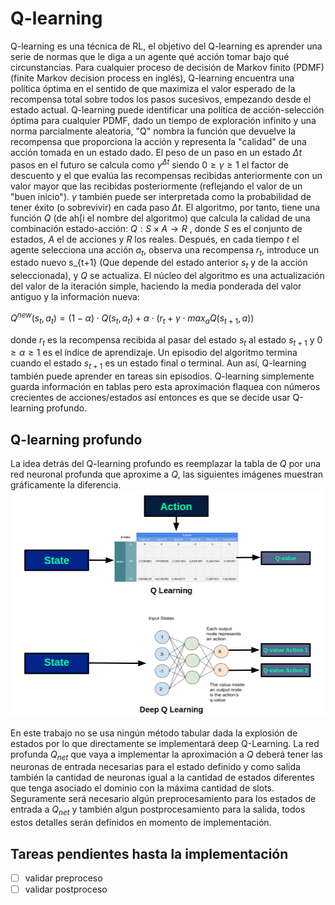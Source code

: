 # Q-learning
Q-learning es una técnica de RL, el objetivo del Q-learning es aprender una serie de normas que le diga a un agente qué acción tomar bajo qué circunstancias. Para cualquier proceso de decisión de Markov finito (PDMF) (finite Markov decision process en inglés), Q-learning encuentra una política óptima en el sentido de que maximiza el valor esperado de la recompensa total sobre todos los pasos sucesivos, empezando desde el estado actual. Q-learning puede identificar una política de acción-selección óptima para cualquier PDMF, dado un tiempo de exploración infinito y una norma parcialmente aleatoria,​ "Q" nombra la función que devuelve la recompensa que proporciona la acción y representa la "calidad" de una acción tomada en un estado dado.
​El peso de un paso en un estado $\Delta t$ pasos en el futuro se calcula como $\gamma^{\Delta t}$ siendo $0\ge\gamma\ge1$ el factor de descuento y el que evalúa las recompensas recibidas anteriormente con un valor mayor que las recibidas posteriormente (reflejando el valor de un "buen inicio"). $\gamma$ también puede ser interpretada como la probabilidad de tener éxito (o sobrevivir) en cada paso $\Delta t$. El algoritmo, por tanto, tiene una función $Q$ (de ah[i el nombre del algoritmo) que calcula la calidad de una combinación estado-acción: $Q:S \times A \rightarrow R$ , donde $S$ es el conjunto de estados, $A$ el de acciones y $R$ los reales.
Después, en cada tiempo $t$ el agente selecciona una acción $a_t$, observa una recompensa $r_t$, introduce un estado nuevo s_{t+1} (Que depende del estado anterior $s_t$ y de la acción seleccionada), y $Q$ se actualiza. El núcleo del algoritmo es una actualización del valor de la iteración simple, haciendo la media ponderada del valor antiguo y la información nueva:

$Q^{new}(s_t,a_t)=(1-\alpha) \cdot Q(s_t,a_t)+\alpha \cdot (r_t+\gamma \cdot {max_a Q(s_{t+1},a)})$

donde $r_t$ es la recompensa recibida al pasar del estado $s_t$ al estado $s_{t+1}$ y $0\ge\alpha\ge1$ es el índice de aprendizaje. Un episodio del algoritmo termina cuando el estado $s_{t+1}$ es un estado final o terminal. Aun así, Q-learning también puede aprender en tareas sin episodios. 
Q-learning simplemente guarda información en tablas pero esta aproximación flaquea con números crecientes de acciones/estados así entonces es que se decide usar Q-learning profundo.

## Q-learning profundo

La idea detrás del Q-learning profundo es reemplazar la tabla de $Q$ por una red neuronal profunda que aproxime a $Q$, las siguientes imágenes muestran gráficamente la diferencia. 
<img src="qlearning_1.png" width="900" />

En este trabajo no se usa ningún método tabular dada la explosión de estados por lo que directamente se implementará deep Q-Learning. La red profunda $Q_{net}$ que vaya a implementar la aproximación a $Q$ deberá tener las neuronas de entrada necesarias para el estado definido y como salida también la cantidad de neuronas igual a la cantidad de estados diferentes que tenga asociado el dominio con la máxima cantidad de slots. Seguramente será necesario algún preprocesamiento para los estados de entrada a $Q_{net}$ y también algun postprocesamiento para la salida, todos estos detalles serán definidos en momento de implementación.

## Tareas pendientes hasta la implementación
- [ ] validar preproceso
- [ ] validar postproceso
